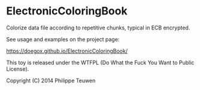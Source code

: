 ElectronicColoringBook
======================

Colorize data file according to repetitive chunks, typical in ECB encrypted.

See usage and examples on the project page:

https://doegox.github.io/ElectronicColoringBook/

This toy is released under the WTFPL (Do What the Fuck You Want to Public License).

Copyright (C) 2014 Philippe Teuwen <phil teuwen org>
